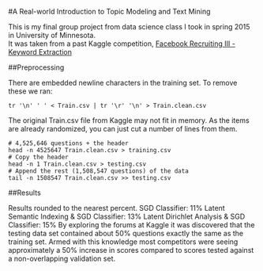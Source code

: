 #A Real-world Introduction to Topic Modeling and Text Mining

This is my final group project from data science class I took in spring 2015 in University of Minnesota.  
It was taken from a past Kaggle competition, [Facebook Recruiting III - Keyword Extraction](https://www.kaggle.com/c/facebook-recruiting-iii-keyword-extraction)

##Preprocessing

There are embedded newline characters in the training set. To remove these we ran:

    tr '\n' ' ' < Train.csv | tr '\r' '\n' > Train.clean.csv

The original Train.csv file from Kaggle may not fit in memory. As the items are already randomized, you can just cut a number of lines from them.

    # 4,525,646 questions + the header
    head -n 4525647 Train.clean.csv > training.csv
    # Copy the header
    head -n 1 Train.clean.csv > testing.csv
    # Append the rest (1,508,547 questions) of the data
    tail -n 1508547 Train.clean.csv >> testing.csv

##Results

Results rounded to the nearest percent.
SGD Classifier: 11%
Latent Semantic Indexing & SGD Classifier: 13%
Latent Dirichlet Analysis & SGD Classifier: 15%
By exploring the forums at Kaggle it was discovered that the testing data set contained about 50% questions exactly the same as the training set. Armed with this knowledge most competitors were seeing approximately a 50% increase in scores compared to scores tested against a non-overlapping validation set. 

